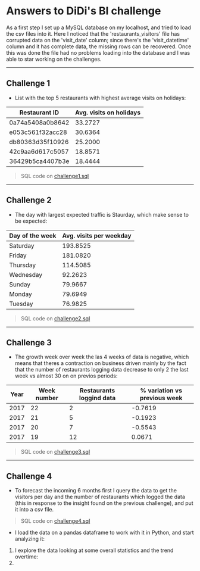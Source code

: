 # Answers to DiDi's BI challenge

As a first step I set up a MySQL database on my localhost, and tried to load the csv files into it. Here I noticed that the 'restaurants_visitors' file has corrupted data on the 'visit_date' column; since there's the 'visit_datetime' column and it has complete data, the missing rows can be recovered. Once this was done the file had no problems loading into the database and I was able to star working on the challenges.

 ----------------------------------------
 ## Challenge 1
 - List with the top 5 restaurants with highest average visits on holidays:

 |Restaurant ID|Avg. visits on holidays|
|---|------------------|
|0a74a5408a0b8642|33.2727|
|e053c561f32acc28|30.6364|
|db80363d35f10926|25.2000|
|42c9aa6d617c5057|18.8571|
|36429b5ca4407b3e|18.4444|

> SQL code on [challenge1.sql](https://github.com/adanttmm/DiDi_case/blob/main/challenge1.sql)
 
 ----------------------------------------
 ## Challenge 2
 - The day with largest expected traffic is Staurday, which make sense to be expected:

|Day of the week|Avg. visits per weekday|
|-----------|---------------------|
|Saturday|193.8525|
|Friday|181.0820|
|Thursday|114.5085|
|Wednesday|92.2623|
|Sunday|79.9667|
|Monday|79.6949|
|Tuesday|76.9825|

> SQL code on [challenge2.sql](https://github.com/adanttmm/DiDi_case/blob/main/challenge2.sql)
 
 ----------------------------------------
 ## Challenge 3
 - The growth week over week the las 4 weeks of data is negative, which means that theres a contraction on business driven mainly by the fact that the number of restaurants logging data decrease to only 2 the last week vs almost 30 on on previos periods:

|Year|Week number|Restaurants loggind data|% variation vs previous week|
|---------------|---------------|---------------|--------------|
|2017|22|2|-0.7619|
|2017|21|5|-0.1923|
|2017|20|7|-0.5543|
|2017|19|12|0.0671|

> SQL code on [challenge3.sql](https://github.com/adanttmm/DiDi_case/blob/main/challenge3.sql)
 
----------------------------------------
 ## Challenge 4
- To forecast the incoming 6 months first I query the data to get the visitors per day and the number of restaurants which logged the data (this in response to the insight found on the previous challenge), and put it into a csv file.
> SQL code on [challenge4.sql](https://github.com/adanttmm/DiDi_case/blob/main/challenge4.sql)
- I load the data on a pandas dataframe to work with it in Python, and start analyzing it:
 1. I explore the data looking at some overall statistics and the trend overtime:
 2. 







